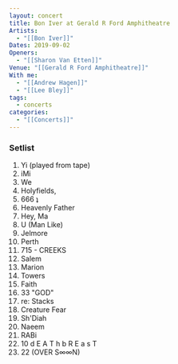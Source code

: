```yaml
---
layout: concert
title: Bon Iver at Gerald R Ford Amphitheatre
Artists:
  - "[[Bon Iver]]"
Dates: 2019-09-02
Openers:
  - "[[Sharon Van Etten]]"
Venue: "[[Gerald R Ford Amphitheatre]]"
With me:
  - "[[Andrew Hagen]]"
  - "[[Lee Bley]]"
tags:
  - concerts
categories:
  - "[[Concerts]]"
---
```


### Setlist
1. Yi (played from tape)
2. iMi
3. We
4. Holyfields,
5. 666 ʇ
6. Heavenly Father
7. Hey, Ma
8. U (Man Like)
9. Jelmore
10. Perth
11. 715 - CREEKS
12. Salem
13. Marion
14. Towers
15. Faith
16. 33 "GOD"
17. re: Stacks
18. Creature Fear
19. Sh'Diah
20. Naeem
21. RABi
22. 10 d E A T h b R E a s T
23. 22 (OVER S∞∞N)
